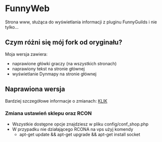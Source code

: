 # FunnyWeb
Strona www, służąca do wyświetlania informacji z pluginu FunnyGuilds i nie tylko...

## Czym różni się mój fork od oryginału?
Moja wersja zawiera:
- naprawione główki graczy (na wszystkich stronach)
- naprawiony tekst na stronie głównej
- wyświetlanie Dynmapy na stronie głównej

## Naprawiona wersja
Bardziej szczegółowe informacje o zmianach: [KLIK](https://github.com/ProcesorDEV/FunnyWeb-FIX/blob/master/README-FIXES.md)

### Zmiana ustawień sklepu oraz RCON
* Wszystkie dostępne opcje znajdziesz w pliku config/conf_shop.php
* W przypadku nie działającego RCONA na vps użyj komendy
  * apt-get update && apt-get upgrade && apt-get install socket
